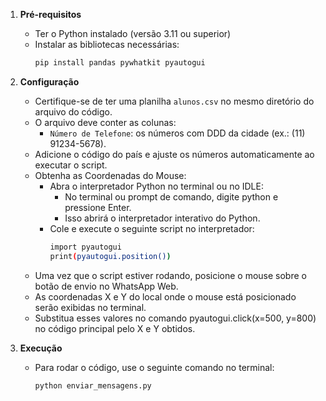1. **Pré-requisitos**
   - Ter o Python instalado (versão 3.11 ou superior)
   - Instalar as bibliotecas necessárias:
     ```bash
     pip install pandas pywhatkit pyautogui
     ```

2. **Configuração**
   - Certifique-se de ter uma planilha `alunos.csv` no mesmo diretório do arquivo do código.
   - O arquivo deve conter as colunas:
     - `Número de Telefone`: os números com DDD da cidade (ex.: (11) 91234-5678).
   - Adicione o código do país e ajuste os números automaticamente ao executar o script.
   - Obtenha as Coordenadas do Mouse:
     - Abra o interpretador Python no terminal ou no IDLE:
        - No terminal ou prompt de comando, digite python e pressione Enter.
        - Isso abrirá o interpretador interativo do Python.
     - Cole e execute o seguinte script no interpretador:
        ```bash
        import pyautogui
        print(pyautogui.position())
        ```
   - Uma vez que o script estiver rodando, posicione o mouse sobre o botão de envio no WhatsApp 
     Web.
   - As coordenadas X e Y do local onde o mouse está posicionado serão exibidas no terminal.
   - Substitua esses valores no comando pyautogui.click(x=500, y=800) no código principal pelo 
     X e Y obtidos.

     
3. **Execução**
   - Para rodar o código, use o seguinte comando no terminal:
     ```bash
     python enviar_mensagens.py
     ```
